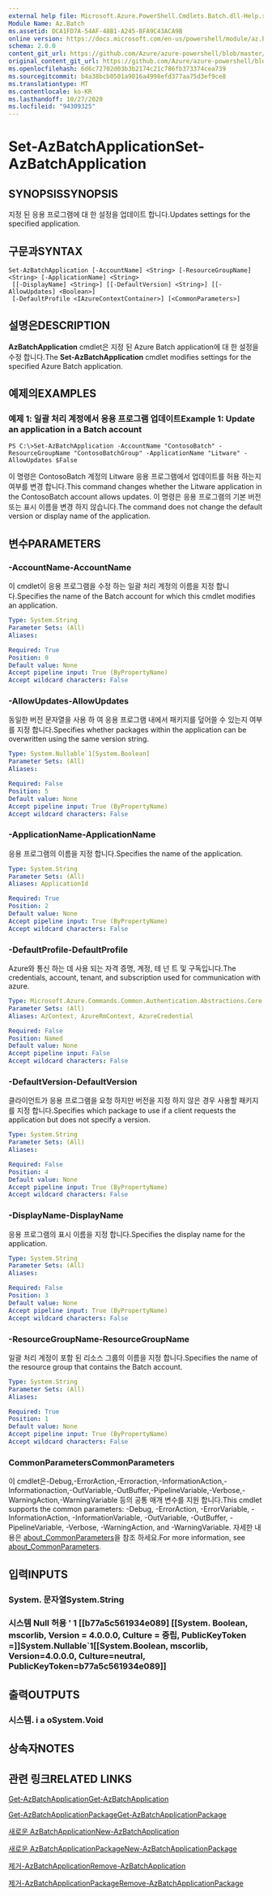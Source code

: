 ```yaml
---
external help file: Microsoft.Azure.PowerShell.Cmdlets.Batch.dll-Help.xml
Module Name: Az.Batch
ms.assetid: DCA1FD7A-54AF-48B1-A245-BFA9C43ACA9B
online version: https://docs.microsoft.com/en-us/powershell/module/az.batch/set-azbatchapplication
schema: 2.0.0
content_git_url: https://github.com/Azure/azure-powershell/blob/master/src/Batch/Batch/help/Set-AzBatchApplication.md
original_content_git_url: https://github.com/Azure/azure-powershell/blob/master/src/Batch/Batch/help/Set-AzBatchApplication.md
ms.openlocfilehash: 6d6c72702d03b3b2174c21c786fb373374cea739
ms.sourcegitcommit: b4a38bcb0501a9016a4998efd377aa75d3ef9ce8
ms.translationtype: MT
ms.contentlocale: ko-KR
ms.lasthandoff: 10/27/2020
ms.locfileid: "94309325"
---
```

# <span data-ttu-id="2637c-101">Set-AzBatchApplication</span><span class="sxs-lookup"><span data-stu-id="2637c-101">Set-AzBatchApplication</span></span>

## <span data-ttu-id="2637c-102">SYNOPSIS</span><span class="sxs-lookup"><span data-stu-id="2637c-102">SYNOPSIS</span></span>
<span data-ttu-id="2637c-103">지정 된 응용 프로그램에 대 한 설정을 업데이트 합니다.</span><span class="sxs-lookup"><span data-stu-id="2637c-103">Updates settings for the specified application.</span></span>

## <span data-ttu-id="2637c-104">구문과</span><span class="sxs-lookup"><span data-stu-id="2637c-104">SYNTAX</span></span>

```
Set-AzBatchApplication [-AccountName] <String> [-ResourceGroupName] <String> [-ApplicationName] <String>
 [[-DisplayName] <String>] [[-DefaultVersion] <String>] [[-AllowUpdates] <Boolean>]
 [-DefaultProfile <IAzureContextContainer>] [<CommonParameters>]
```

## <span data-ttu-id="2637c-105">설명은</span><span class="sxs-lookup"><span data-stu-id="2637c-105">DESCRIPTION</span></span>
<span data-ttu-id="2637c-106">**AzBatchApplication** cmdlet은 지정 된 Azure Batch application에 대 한 설정을 수정 합니다.</span><span class="sxs-lookup"><span data-stu-id="2637c-106">The **Set-AzBatchApplication** cmdlet modifies settings for the specified Azure Batch application.</span></span>

## <span data-ttu-id="2637c-107">예제의</span><span class="sxs-lookup"><span data-stu-id="2637c-107">EXAMPLES</span></span>

### <span data-ttu-id="2637c-108">예제 1: 일괄 처리 계정에서 응용 프로그램 업데이트</span><span class="sxs-lookup"><span data-stu-id="2637c-108">Example 1: Update an application in a Batch account</span></span>
```
PS C:\>Set-AzBatchApplication -AccountName "ContosoBatch" -ResourceGroupName "ContosoBatchGroup" -ApplicationName "Litware" -AllowUpdates $False
```

<span data-ttu-id="2637c-109">이 명령은 ContosoBatch 계정의 Litware 응용 프로그램에서 업데이트를 허용 하는지 여부를 변경 합니다.</span><span class="sxs-lookup"><span data-stu-id="2637c-109">This command changes whether the Litware application in the ContosoBatch account allows updates.</span></span>
<span data-ttu-id="2637c-110">이 명령은 응용 프로그램의 기본 버전 또는 표시 이름을 변경 하지 않습니다.</span><span class="sxs-lookup"><span data-stu-id="2637c-110">The command does not change the default version or display name of the application.</span></span>

## <span data-ttu-id="2637c-111">변수</span><span class="sxs-lookup"><span data-stu-id="2637c-111">PARAMETERS</span></span>

### <span data-ttu-id="2637c-112">-AccountName</span><span class="sxs-lookup"><span data-stu-id="2637c-112">-AccountName</span></span>
<span data-ttu-id="2637c-113">이 cmdlet이 응용 프로그램을 수정 하는 일괄 처리 계정의 이름을 지정 합니다.</span><span class="sxs-lookup"><span data-stu-id="2637c-113">Specifies the name of the Batch account for which this cmdlet modifies an application.</span></span>

```yaml
Type: System.String
Parameter Sets: (All)
Aliases:

Required: True
Position: 0
Default value: None
Accept pipeline input: True (ByPropertyName)
Accept wildcard characters: False
```

### <span data-ttu-id="2637c-114">-AllowUpdates</span><span class="sxs-lookup"><span data-stu-id="2637c-114">-AllowUpdates</span></span>
<span data-ttu-id="2637c-115">동일한 버전 문자열을 사용 하 여 응용 프로그램 내에서 패키지를 덮어쓸 수 있는지 여부를 지정 합니다.</span><span class="sxs-lookup"><span data-stu-id="2637c-115">Specifies whether packages within the application can be overwritten using the same version string.</span></span>

```yaml
Type: System.Nullable`1[System.Boolean]
Parameter Sets: (All)
Aliases:

Required: False
Position: 5
Default value: None
Accept pipeline input: True (ByPropertyName)
Accept wildcard characters: False
```

### <span data-ttu-id="2637c-116">-ApplicationName</span><span class="sxs-lookup"><span data-stu-id="2637c-116">-ApplicationName</span></span>
<span data-ttu-id="2637c-117">응용 프로그램의 이름을 지정 합니다.</span><span class="sxs-lookup"><span data-stu-id="2637c-117">Specifies the name of the application.</span></span>

```yaml
Type: System.String
Parameter Sets: (All)
Aliases: ApplicationId

Required: True
Position: 2
Default value: None
Accept pipeline input: True (ByPropertyName)
Accept wildcard characters: False
```

### <span data-ttu-id="2637c-118">-DefaultProfile</span><span class="sxs-lookup"><span data-stu-id="2637c-118">-DefaultProfile</span></span>
<span data-ttu-id="2637c-119">Azure와 통신 하는 데 사용 되는 자격 증명, 계정, 테 넌 트 및 구독입니다.</span><span class="sxs-lookup"><span data-stu-id="2637c-119">The credentials, account, tenant, and subscription used for communication with azure.</span></span>

```yaml
Type: Microsoft.Azure.Commands.Common.Authentication.Abstractions.Core.IAzureContextContainer
Parameter Sets: (All)
Aliases: AzContext, AzureRmContext, AzureCredential

Required: False
Position: Named
Default value: None
Accept pipeline input: False
Accept wildcard characters: False
```

### <span data-ttu-id="2637c-120">-DefaultVersion</span><span class="sxs-lookup"><span data-stu-id="2637c-120">-DefaultVersion</span></span>
<span data-ttu-id="2637c-121">클라이언트가 응용 프로그램을 요청 하지만 버전을 지정 하지 않은 경우 사용할 패키지를 지정 합니다.</span><span class="sxs-lookup"><span data-stu-id="2637c-121">Specifies which package to use if a client requests the application but does not specify a version.</span></span>

```yaml
Type: System.String
Parameter Sets: (All)
Aliases:

Required: False
Position: 4
Default value: None
Accept pipeline input: True (ByPropertyName)
Accept wildcard characters: False
```

### <span data-ttu-id="2637c-122">-DisplayName</span><span class="sxs-lookup"><span data-stu-id="2637c-122">-DisplayName</span></span>
<span data-ttu-id="2637c-123">응용 프로그램의 표시 이름을 지정 합니다.</span><span class="sxs-lookup"><span data-stu-id="2637c-123">Specifies the display name for the application.</span></span>

```yaml
Type: System.String
Parameter Sets: (All)
Aliases:

Required: False
Position: 3
Default value: None
Accept pipeline input: True (ByPropertyName)
Accept wildcard characters: False
```

### <span data-ttu-id="2637c-124">-ResourceGroupName</span><span class="sxs-lookup"><span data-stu-id="2637c-124">-ResourceGroupName</span></span>
<span data-ttu-id="2637c-125">일괄 처리 계정이 포함 된 리소스 그룹의 이름을 지정 합니다.</span><span class="sxs-lookup"><span data-stu-id="2637c-125">Specifies the name of the resource group that contains the Batch account.</span></span>

```yaml
Type: System.String
Parameter Sets: (All)
Aliases:

Required: True
Position: 1
Default value: None
Accept pipeline input: True (ByPropertyName)
Accept wildcard characters: False
```

### <span data-ttu-id="2637c-126">CommonParameters</span><span class="sxs-lookup"><span data-stu-id="2637c-126">CommonParameters</span></span>
<span data-ttu-id="2637c-127">이 cmdlet은-Debug,-ErrorAction,-Erroraction,-InformationAction,-Informationaction,-OutVariable,-OutBuffer,-PipelineVariable,-Verbose,-WarningAction,-WarningVariable 등의 공통 매개 변수를 지원 합니다.</span><span class="sxs-lookup"><span data-stu-id="2637c-127">This cmdlet supports the common parameters: -Debug, -ErrorAction, -ErrorVariable, -InformationAction, -InformationVariable, -OutVariable, -OutBuffer, -PipelineVariable, -Verbose, -WarningAction, and -WarningVariable.</span></span> <span data-ttu-id="2637c-128">자세한 내용은 [about_CommonParameters](http://go.microsoft.com/fwlink/?LinkID=113216)을 참조 하세요.</span><span class="sxs-lookup"><span data-stu-id="2637c-128">For more information, see [about_CommonParameters](http://go.microsoft.com/fwlink/?LinkID=113216).</span></span>

## <span data-ttu-id="2637c-129">입력</span><span class="sxs-lookup"><span data-stu-id="2637c-129">INPUTS</span></span>

### <span data-ttu-id="2637c-130">System. 문자열</span><span class="sxs-lookup"><span data-stu-id="2637c-130">System.String</span></span>

### <span data-ttu-id="2637c-131">시스템 Null 허용 ' 1 [[b77a5c561934e089] [[System. Boolean, mscorlib, Version = 4.0.0.0, Culture = 중립, PublicKeyToken =]]</span><span class="sxs-lookup"><span data-stu-id="2637c-131">System.Nullable\`1[[System.Boolean, mscorlib, Version=4.0.0.0, Culture=neutral, PublicKeyToken=b77a5c561934e089]]</span></span>

## <span data-ttu-id="2637c-132">출력</span><span class="sxs-lookup"><span data-stu-id="2637c-132">OUTPUTS</span></span>

### <span data-ttu-id="2637c-133">시스템. i a o</span><span class="sxs-lookup"><span data-stu-id="2637c-133">System.Void</span></span>

## <span data-ttu-id="2637c-134">상속자</span><span class="sxs-lookup"><span data-stu-id="2637c-134">NOTES</span></span>

## <span data-ttu-id="2637c-135">관련 링크</span><span class="sxs-lookup"><span data-stu-id="2637c-135">RELATED LINKS</span></span>

[<span data-ttu-id="2637c-136">Get-AzBatchApplication</span><span class="sxs-lookup"><span data-stu-id="2637c-136">Get-AzBatchApplication</span></span>](./Get-AzBatchApplication.md)

[<span data-ttu-id="2637c-137">Get-AzBatchApplicationPackage</span><span class="sxs-lookup"><span data-stu-id="2637c-137">Get-AzBatchApplicationPackage</span></span>](./Get-AzBatchApplicationPackage.md)

[<span data-ttu-id="2637c-138">새로운 AzBatchApplication</span><span class="sxs-lookup"><span data-stu-id="2637c-138">New-AzBatchApplication</span></span>](./New-AzBatchApplication.md)

[<span data-ttu-id="2637c-139">새로운 AzBatchApplicationPackage</span><span class="sxs-lookup"><span data-stu-id="2637c-139">New-AzBatchApplicationPackage</span></span>](./New-AzBatchApplicationPackage.md)

[<span data-ttu-id="2637c-140">제거-AzBatchApplication</span><span class="sxs-lookup"><span data-stu-id="2637c-140">Remove-AzBatchApplication</span></span>](./Remove-AzBatchApplication.md)

[<span data-ttu-id="2637c-141">제거-AzBatchApplicationPackage</span><span class="sxs-lookup"><span data-stu-id="2637c-141">Remove-AzBatchApplicationPackage</span></span>](./Remove-AzBatchApplicationPackage.md)


